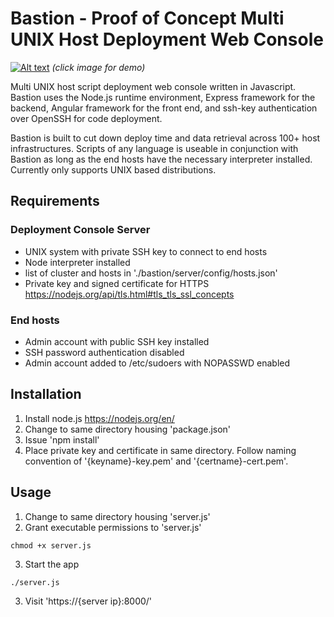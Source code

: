 # Bastion - Proof of Concept Multi UNIX Host Deployment Web Console

[![Alt text](https://img.youtube.com/vi/kEK51jJxE8A/maxresdefault.jpg)](https://www.youtube.com/embed/kEK51jJxE8A?rel=0;autohide=1;showinfo=0;color=white;cc_load_policy=1)
*(click image for demo)*

Multi UNIX host script deployment web console written in Javascript. Bastion uses the Node.js runtime environment, Express framework for the backend, Angular framework for the front end, and ssh-key authentication over OpenSSH for code deployment.

Bastion is built to cut down deploy time and data retrieval across 100+ host infrastructures. Scripts of any language is useable in conjunction with Bastion as long as the end hosts have the necessary interpreter installed. Currently only supports UNIX based distributions.

## Requirements
### Deployment Console Server
- UNIX system with private SSH key to connect to end hosts
- Node interpreter installed
- list of cluster and hosts in './bastion/server/config/hosts.json'
- Private key and signed certificate for HTTPS https://nodejs.org/api/tls.html#tls_tls_ssl_concepts

### End hosts
- Admin account with public SSH key installed
- SSH password authentication disabled
- Admin account added to /etc/sudoers with NOPASSWD enabled

## Installation
1. Install node.js https://nodejs.org/en/
2. Change to same directory housing 'package.json'
3. Issue 'npm install'
4. Place private key and certificate in same directory.  Follow naming convention of '{keyname}-key.pem' and '{certname}-cert.pem'.

## Usage
1. Change to same directory housing 'server.js'
2. Grant executable permissions to 'server.js'
```
chmod +x server.js
```
3. Start the app
```
./server.js
```
3. Visit 'https://{server ip}:8000/'
